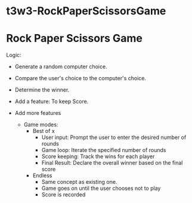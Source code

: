 # t3w3-RockPaperScissorsGame

# Rock Paper Scissors Game
Logic:
- Generate a random computer choice.
- Compare the user's choice to the computer's choice.
- Determine the winner.

- Add a feature: To keep Score. 

- Add more features 
    - Game modes:
        - Best of x
            - User input: Prompt the user to enter the desired number of rounds 
            - Game loop: Iterate the specified number of rounds
            - Score keeping: Track the wins for each player
            - Final Result: Declare the overall winner based on the final score
        - Endless
            - Same concept as existing one.
            - Game goes on until the user chooses not to play
            - Score is recorded